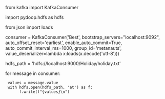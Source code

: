 from kafka import KafkaConsumer

import pydoop.hdfs as hdfs

from json import loads


consumer = KafkaConsumer('Best', bootstrap_servers="localhost:9092",
     auto_offset_reset='earliest', enable_auto_commit=True, 
     auto_commit_interval_ms=1000, group_id='metanauts', value_deserializer=lambda 
     x:loads(x.decode('utf-8')))

hdfs_path = 'hdfs://localhost:9000/Holiday/holiday.txt'

for message in consumer:
     
     values = message.value
     with hdfs.open(hdfs_path, 'at') as f:
          f.write(f"{values}\n")

